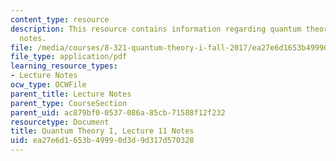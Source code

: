 ```yaml
---
content_type: resource
description: This resource contains information regarding quantum theory I, lecture
  notes.
file: /media/courses/8-321-quantum-theory-i-fall-2017/ea27e6d1653b49990d3d9d317d570328_MIT8_321F17_lec11.pdf
file_type: application/pdf
learning_resource_types:
- Lecture Notes
ocw_type: OCWFile
parent_title: Lecture Notes
parent_type: CourseSection
parent_uid: ac879bf0-0537-086a-85cb-71588f12f232
resourcetype: Document
title: Quantum Theory I, Lecture 11 Notes
uid: ea27e6d1-653b-4999-0d3d-9d317d570328
---
```

